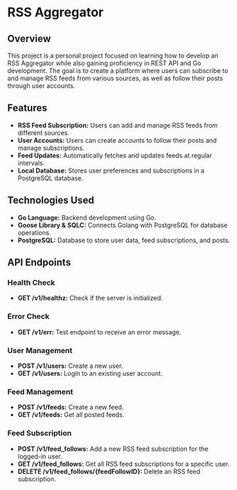 # RSS Aggregator

## Overview

This project is a personal project focused on learning how to develop an RSS Aggregator while also gaining proficiency in REST API and Go development. The goal is to create a platform where users can subscribe to and manage RSS feeds from various sources, as well as follow their posts through user accounts.

## Features

- **RSS Feed Subscription:** Users can add and manage RSS feeds from different sources.
- **User Accounts:** Users can create accounts to follow their posts and manage subscriptions.
- **Feed Updates:** Automatically fetches and updates feeds at regular intervals.
- **Local Database:** Stores user preferences and subscriptions in a PostgreSQL database.

## Technologies Used

- **Go Language:** Backend development using Go.
- **Goose Library & SQLC:** Connects Golang with PostgreSQL for database operations.
- **PostgreSQL:** Database to store user data, feed subscriptions, and posts.

## API Endpoints

### Health Check
- **GET /v1/healthz:** Check if the server is initialized.

### Error Check
- **GET /v1/err:** Test endpoint to receive an error message.

### User Management
- **POST /v1/users:** Create a new user.
- **GET /v1/users:** Login to an existing user account.

### Feed Management
- **POST /v1/feeds:** Create a new feed.
- **GET /v1/feeds:** Get all posted feeds.

### Feed Subscription
- **POST /v1/feed_follows:** Add a new RSS feed subscription for the logged-in user.
- **GET /v1/feed_follows:** Get all RSS feed subscriptions for a specific user.
- **DELETE /v1/feed_follows/{feedFollowID}:** Delete an RSS feed subscription.
